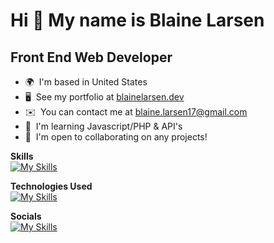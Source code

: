 Hi 👋 My name is Blaine Larsen
==============================

Front End Web Developer
-----------------------

*   🌍  I'm based in United States
*   🖥️  See my portfolio at [blainelarsen.dev](http://blainelarsen.dev)
*   ✉️  You can contact me at [blaine.larsen17@gmail.com](mailto:blaine.larsen17@gmail.com)
*   🧠  I'm learning Javascript/PHP & API's
*   🤝  I'm open to collaborating on any projects!

**Skills**
<br>
[![My Skills](https://skillicons.dev/icons?i=js,html,css,php)](https://skillicons.dev)

**Technologies Used**
<br>
[![My Skills](https://skillicons.dev/icons?i=,wordpress,vscode,bitbucket,netlify)](https://skillicons.dev)

**Socials**
<br>
[![My Skills](https://skillicons.dev/icons?i=linkedin)](https://skillicons.dev)
